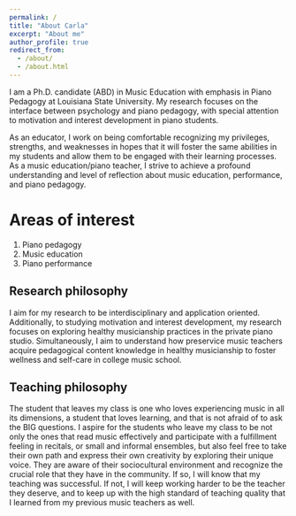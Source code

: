 ```yaml
---
permalink: /
title: "About Carla"
excerpt: "About me"
author_profile: true
redirect_from: 
  - /about/
  - /about.html
---
```


I am a Ph.D. candidate (ABD) in Music Education with emphasis in Piano Pedagogy at Louisiana State University. My research focuses on the interface between psychology and piano pedagogy, with special attention to motivation and interest development in piano students.

As an educator, I work on being comfortable recognizing my privileges, strengths, and weaknesses in hopes that it will foster the same abilities in my students and allow them to be engaged with their learning processes. As a music education/piano teacher, I strive to achieve a profound understanding and level of reflection about music education, performance, and piano pedagogy.

Areas of interest
======
1. Piano pedagogy
2. Music education
3. Piano performance

Research philosophy
------
I aim for my research to be interdisciplinary and application oriented. Additionally, to studying motivation and interest development, my research focuses on exploring healthy musicianship practices in the private piano studio. Simultaneously, I aim to understand how preservice music teachers acquire pedagogical content knowledge in healthy musicianship to foster wellness and self-care in college music school. 

Teaching philosophy
------
The student that leaves my class is one who loves experiencing music in all its dimensions, a student that loves learning, and that is not afraid of to ask the BIG questions. I aspire for the students who leave my class to be not only the ones that read music effectively and participate with a fulfillment feeling in recitals, or small and informal ensembles, but also feel free to take their own path and express their own creativity by exploring their unique voice. They are aware of their sociocultural environment and recognize the crucial role that they have in the community. If so, I will know that my teaching was successful. If not, I will keep working harder to be the teacher they deserve, and to keep up with the high standard of teaching quality that I learned from my previous music teachers as well. 
